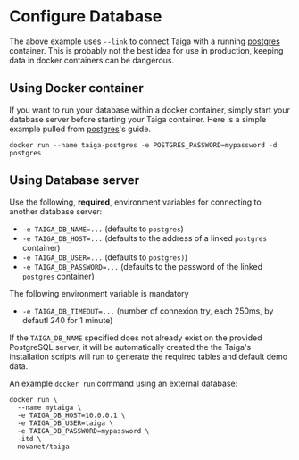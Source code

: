 Configure Database
==================

The above example uses `--link` to connect Taiga with a running [postgres](https://registry.hub.docker.com/_/postgres/) container. This is probably not the best idea for use in production, keeping data in docker containers can be dangerous.

Using Docker container
----------------------

If you want to run your database within a docker container, simply start your database server before starting your Taiga container. Here is a simple example pulled from [postgres](https://registry.hub.docker.com/_/postgres/)'s guide.

    docker run --name taiga-postgres -e POSTGRES_PASSWORD=mypassword -d postgres

Using Database server
---------------------

Use the following, **required**, environment variables for connecting to another database server:

 - `-e TAIGA_DB_NAME=...` (defaults to `postgres`)
 - `-e TAIGA_DB_HOST=...` (defaults to the address of a linked `postgres` container)
 - `-e TAIGA_DB_USER=...` (defaults to `postgres)`)
 - `-e TAIGA_DB_PASSWORD=...` (defaults to the password of the linked `postgres` container)

The following environment variable is mandatory

 - `-e TAIGA_DB_TIMEOUT=...` (number of connexion try, each 250ms, by defautl 240 for 1 minute)

If the `TAIGA_DB_NAME` specified does not already exist on the provided PostgreSQL server, it will be automatically created the the Taiga's installation scripts will run to generate the required tables and default demo data.

An example `docker run` command using an external database:

    docker run \
      --name mytaiga \
      -e TAIGA_DB_HOST=10.0.0.1 \
      -e TAIGA_DB_USER=taiga \
      -e TAIGA_DB_PASSWORD=mypassword \
      -itd \
      novanet/taiga
